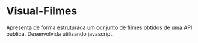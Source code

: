 # Visual-Filmes
Apresenta de forma estruturada um conjunto de filmes obtidos de  uma API publica. 
Desenvolvida utilizando javascript.
